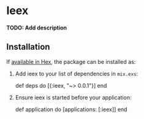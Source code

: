 # Ieex

**TODO: Add description**

## Installation

If [available in Hex](https://hex.pm/docs/publish), the package can be installed as:

  1. Add ieex to your list of dependencies in `mix.exs`:

        def deps do
          [{:ieex, "~> 0.0.1"}]
        end

  2. Ensure ieex is started before your application:

        def application do
          [applications: [:ieex]]
        end

